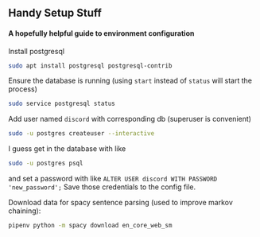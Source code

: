## Handy Setup Stuff 
#### A hopefully helpful guide to environment configuration

Install postgresql
```bash
sudo apt install postgresql postgresql-contrib
```

Ensure the database is running (using `start` instead of `status` will start the process)
```bash
sudo service postgresql status
```

Add user named `discord` with corresponding db (superuser is convenient)
```bash
sudo -u postgres createuser --interactive
```
I guess get in the database with like 
```bash 
sudo -u postgres psql
``` 
and set a password with like `ALTER USER discord WITH PASSWORD 'new_password';`
Save those credentials to the config file.

Download data for spacy sentence parsing (used to improve markov chaining): 
```bash
pipenv python -m spacy download en_core_web_sm
```
